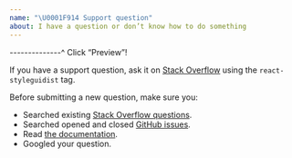 ```yaml
---
name: "\U0001F914 Support question"
about: I have a question or don’t know how to do something
---
```


--------------^ Click “Preview”!

If you have a support question, ask it on [Stack Overflow](https://stackoverflow.com/questions/tagged/react-styleguidist) using the `react-styleguidist` tag.

Before submitting a new question, make sure you:

- Searched existing [Stack Overflow questions](https://stackoverflow.com/questions/tagged/react-styleguidist).
- Searched opened and closed [GitHub issues](https://github.com/styleguidist/react-styleguidist/issues?utf8=%E2%9C%93&q=is%3Aissue).
- Read [the documentation](https://react-styleguidist.js.org/docs/getting-started).
- Googled your question.

